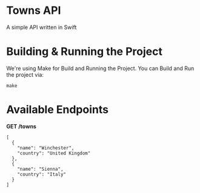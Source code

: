 # Towns API
A simple API written in Swift


# Building & Running the Project
We're using Make for Build and Running the Project. You can Build and Run the project via:
```
make
```

# Available Endpoints
**GET /towns**
```
[
  {
    "name": "Winchester",
    "country": "United Kingdom"
  },
  {
    "name": "Sienna",
    "country": "Italy"
  }
]
```

